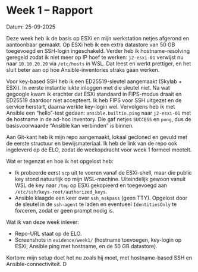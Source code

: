 # Week 1 – Rapport
Datum: 25-09-2025

Deze week heb ik de basis op ESXi en mijn werkstation netjes afgerond en aantoonbaar gemaakt. Op ESXi heb ik een extra datastore van 50 GB toegevoegd en SSH-login ingeschakeld. Verder heb ik hostname-resolving geregeld zodat ik niet meer op IP hoef te werken: `j2-esxi-01` verwijst nu naar `10.10.20.20` via `/etc/hosts` in WSL. Dat leest en werkt prettiger, en het sluit beter aan op hoe Ansible-inventories straks gaan werken.

Voor key-based SSH heb ik een ED25519-sleutel aangemaakt (Skylab + ESXi). In eerste instantie lukte inloggen met die sleutel niet. Na wat gegoogle kwam ik erachter dat ESXi standaard in FIPS-modus draait en ED25519 daardoor niet accepteert. Ik heb FIPS voor SSH uitgezet en de service herstart, daarna werkte key-login wel. Vervolgens heb ik met Ansible een “hello”-test gedaan: `ansible.builtin.ping` naar `j2-esxi-01` met de hostname in de ad-hoc inventory. Die gaf netjes `SUCCESS` en `pong`, dus de basisvoorwaarde “Ansible kan verbinden” is binnen.

Aan Git-kant heb ik mijn repo aangemaakt, lokaal gecloned en gevuld met de eerste structuur en bewijsmateriaal. Ik heb de link van de repo ook ingeleverd op de ELO, zodat de weekopdracht voor week 1 formeel meetelt.

Wat er tegenzat en hoe ik het opgelost heb:
- Ik probeerde eerst `scp` uit te voeren vanaf de ESXi-shell, maar die public key stond natuurlijk op mijn WSL-machine. Uiteindelijk gewoon vanuit WSL de key naar `/tmp` op ESXi gekopieerd en toegevoegd aan `/etc/ssh/keys-root/authorized_keys`.
- Ansible klaagde een keer over `ssh_askpass` (geen TTY). Opgelost door de sleutel in de `ssh-agent` te laden en eventueel `IdentitiesOnly` te forceren, zodat er geen prompt nodig is.

Wat ik van deze week inlever:
- Repo-URL staat op de ELO.
- Screenshots in `evidence/week1/` (hostname toevoegen, key-login op ESXi, Ansible ping met hostname, en de 50 GB datastore).

Kortom: mijn setup doet het nu zoals hij moet, met hostname-based SSH en Ansible-connectiviteit. D
